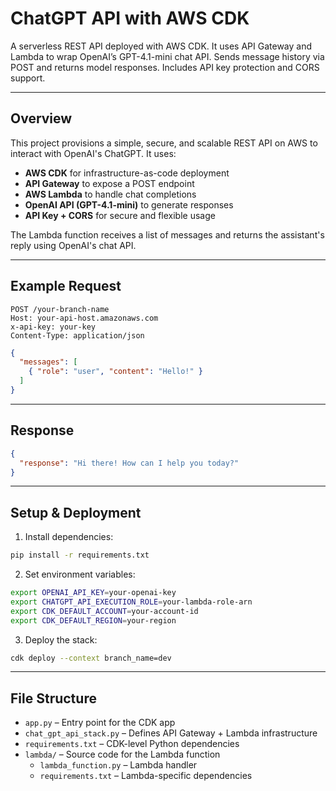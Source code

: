 # ChatGPT API with AWS CDK

A serverless REST API deployed with AWS CDK. It uses API Gateway and Lambda to wrap OpenAI’s GPT-4.1-mini chat API. Sends message history via POST and returns model responses. Includes API key protection and CORS support.

---

## Overview

This project provisions a simple, secure, and scalable REST API on AWS to interact with OpenAI's ChatGPT. It uses:

- **AWS CDK** for infrastructure-as-code deployment  
- **API Gateway** to expose a POST endpoint  
- **AWS Lambda** to handle chat completions  
- **OpenAI API (GPT-4.1-mini)** to generate responses  
- **API Key + CORS** for secure and flexible usage

The Lambda function receives a list of messages and returns the assistant's reply using OpenAI's chat API.

---

## Example Request

```http
POST /your-branch-name
Host: your-api-host.amazonaws.com
x-api-key: your-key
Content-Type: application/json
```

```json
{
  "messages": [
    { "role": "user", "content": "Hello!" }
  ]
}
```

---

## Response

```json
{
  "response": "Hi there! How can I help you today?"
}
```

---

## Setup & Deployment

1. Install dependencies:

```bash
pip install -r requirements.txt
```

2. Set environment variables:

```bash
export OPENAI_API_KEY=your-openai-key
export CHATGPT_API_EXECUTION_ROLE=your-lambda-role-arn
export CDK_DEFAULT_ACCOUNT=your-account-id
export CDK_DEFAULT_REGION=your-region
```

3. Deploy the stack:

```bash
cdk deploy --context branch_name=dev
```

---

## File Structure

- `app.py` – Entry point for the CDK app  
- `chat_gpt_api_stack.py` – Defines API Gateway + Lambda infrastructure  
- `requirements.txt` – CDK-level Python dependencies  
- `lambda/` – Source code for the Lambda function  
  - `lambda_function.py` – Lambda handler  
  - `requirements.txt` – Lambda-specific dependencies

